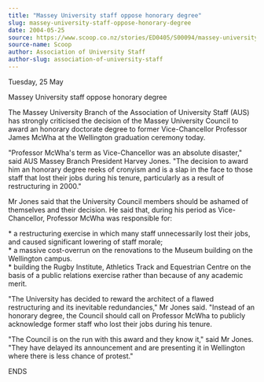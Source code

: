 ```yaml
---
title: "Massey University staff oppose honorary degree"
slug: massey-university-staff-oppose-honorary-degree
date: 2004-05-25
source: https://www.scoop.co.nz/stories/ED0405/S00094/massey-university-staff-oppose-honorary-degree.htm
source-name: Scoop
author: Association of University Staff
author-slug: association-of-university-staff
---
```


<p>Tuesday, 25 May<p>

<p>Massey University staff oppose honorary
degree</p>

<p>The Massey University Branch of the Association of
University Staff (AUS) has strongly criticised the decision
of the Massey University Council to award an honorary
doctorate degree to former Vice-Chancellor Professor James
McWha at the Wellington graduation ceremony
today.</p>

<p>"Professor McWha's term as Vice-Chancellor was an
absolute disaster," said AUS Massey Branch President Harvey
Jones. "The decision to award him an honorary degree reeks
of cronyism and is a slap in the face to those staff that
lost their jobs during his tenure, particularly as a result
of restructuring in 2000."</p>

<p>Mr Jones said that the
University Council members should be ashamed of themselves
and their decision. He said that, during his period as
Vice-Chancellor, Professor McWha was responsible for:<p>

<p>*	a
restructuring exercise in which many staff unnecessarily
lost their jobs, and caused significant lowering of staff
morale; <br>*	a massive cost-overrun on the renovations to
the Museum building on the Wellington campus. <br>*	building
the Rugby Institute, Athletics Track and Equestrian Centre
on the basis of a public relations exercise rather than
because of any academic merit.</p>

<p>"The University has decided
to reward the architect of a flawed restructuring and its
inevitable redundancies," Mr Jones said. "Instead of an
honorary degree, the Council should call on Professor McWha
to publicly acknowledge former staff who lost their jobs
during his tenure.</p>

<p>"The Council is on the run with this
award and they know it," said Mr Jones. "They have delayed
its announcement and are presenting it in Wellington where
there is less chance of protest."</p>

<p>ENDS<p>

<p></p>

<p></p>

<p></p>

<p></p>




<!--


